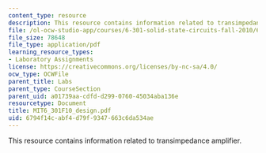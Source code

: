 ```yaml
---
content_type: resource
description: This resource contains information related to transimpedance amplifier.
file: /ol-ocw-studio-app/courses/6-301-solid-state-circuits-fall-2010/6794f14cabf4d79f9347663c6da534ae_MIT6_301F10_design.pdf
file_size: 78648
file_type: application/pdf
learning_resource_types:
- Laboratory Assignments
license: https://creativecommons.org/licenses/by-nc-sa/4.0/
ocw_type: OCWFile
parent_title: Labs
parent_type: CourseSection
parent_uid: a01739aa-cdfd-d299-0760-45034aba136e
resourcetype: Document
title: MIT6_301F10_design.pdf
uid: 6794f14c-abf4-d79f-9347-663c6da534ae
---
```

This resource contains information related to transimpedance amplifier.